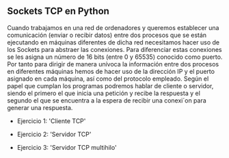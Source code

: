 ## Sockets TCP en Python

Cuando trabajamos en una red de ordenadores y queremos establecer una
comunicación (enviar o recibir datos) entre dos procesos que se están ejecutando
en máquinas diferentes de dicha red necesitamos hacer uso de los Sockets para
abstraer las conexiones.
Para diferenciar estas conexiones se les asigna un número de 16 bits (entre
0 y 65535) conocido como puerto. Por tanto para dirigir de manera unívoca la
información entre dos procesos en diferentes máquinas hemos de hacer uso de
la dirección IP y el puerto asignado en cada máquina, así como del protocolo
empleado.
Según el papel que cumplan los programas podremos hablar de cliente o
servidor, siendo el primero el que inicia una petición y recibe la respuesta y el
segundo el que se encuentra a la espera de recibir una conexi´on para generar
una respuesta.

- Ejercicio 1: 'Cliente TCP'

- Ejercicio 2: 'Servidor TCP'

- Ejercicio 3: 'Servidor TCP multihilo'
